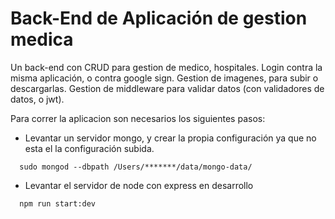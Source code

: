# Back-End de Aplicación de gestion medica

Un back-end con CRUD para gestion de medico, hospitales. Login contra la misma aplicación, o contra google sign.
Gestion de imagenes, para subir o descargarlas.
Gestion de middleware para validar datos (con validadores de datos, o jwt).

Para correr la aplicacion son necesarios los siguientes pasos:

- Levantar un servidor mongo, y crear la propia configuración ya que no esta el la configuración subida.

````
  sudo mongod --dbpath /Users/*******/data/mongo-data/
````

- Levantar el servidor de node con express en desarrollo

````
  npm run start:dev
````


